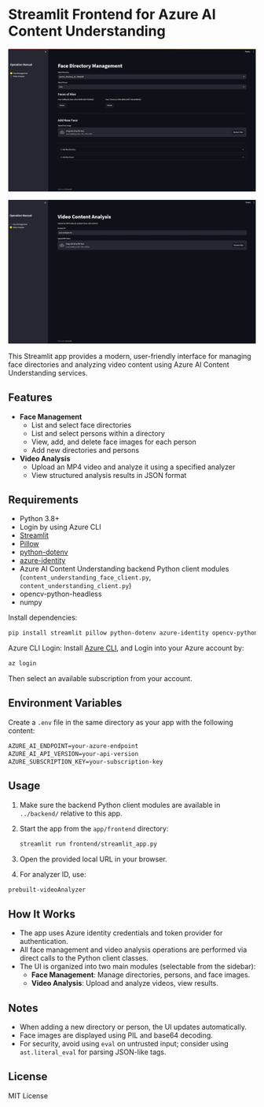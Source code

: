 # Streamlit Frontend for Azure AI Content Understanding


![Face Management UI](images/screenshot-face-management.png)

![Video Analysis UI](images/screenshot-video-analysis.png)

This Streamlit app provides a modern, user-friendly interface for managing face directories and analyzing video content using Azure AI Content Understanding services.

## Features

- **Face Management**
  - List and select face directories
  - List and select persons within a directory
  - View, add, and delete face images for each person
  - Add new directories and persons
- **Video Analysis**
  - Upload an MP4 video and analyze it using a specified analyzer
  - View structured analysis results in JSON format

## Requirements

- Python 3.8+
- Login by using Azure CLI
- [Streamlit](https://streamlit.io/)
- [Pillow](https://pillow.readthedocs.io/)
- [python-dotenv](https://pypi.org/project/python-dotenv/)
- [azure-identity](https://pypi.org/project/azure-identity/)
- Azure AI Content Understanding backend Python client modules (`content_understanding_face_client.py`, `content_understanding_client.py`)
- opencv-python-headless
- numpy

Install dependencies:

```sh
pip install streamlit pillow python-dotenv azure-identity opencv-python-headless numpy
```

Azure CLI Login:
Install [Azure CLI](https://aka.ms/azure-cli), and Login into your Azure account by:

```sh
az login
```

Then select an available subscription from your account.


## Environment Variables

Create a `.env` file in the same directory as your app with the following content:

```
AZURE_AI_ENDPOINT=your-azure-endpoint
AZURE_AI_API_VERSION=your-api-version
AZURE_SUBSCRIPTION_KEY=your-subscription-key
```

## Usage

1. Make sure the backend Python client modules are available in `../backend/` relative to this app.
2. Start the app from the `app/frontend` directory:

   ```sh
   streamlit run frontend/streamlit_app.py
   ```

3. Open the provided local URL in your browser.

4. For analyzer ID, use: 
  ``` sh
  prebuilt-videoAnalyzer
  ```

## How It Works

- The app uses Azure identity credentials and token provider for authentication.
- All face management and video analysis operations are performed via direct calls to the Python client classes.
- The UI is organized into two main modules (selectable from the sidebar):
  - **Face Management**: Manage directories, persons, and face images.
  - **Video Analysis**: Upload and analyze videos, view results.

## Notes

- When adding a new directory or person, the UI updates automatically.
- Face images are displayed using PIL and base64 decoding.
- For security, avoid using `eval` on untrusted input; consider using `ast.literal_eval` for parsing JSON-like tags.

## License

MIT License
